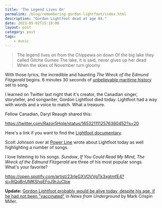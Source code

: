 ```yaml
---
title: 'The Legend Lives On'
permalink: /blog/remembering-gordon-lightfoot/index.html
description: "Gordon Lightfoot dead at age 84."
date: 2023-05-02T15:18:00
layout: post
category: post
tags:
    - music
---
```


>   The legend lives on from the Chippewa on down
>   Of the big lake they called Gitche Gumee
>   The lake, it is said, never gives up her dead
>   When the skies of November turn gloomy

With those lyrics, the incredible and haunting _The Wreck of the Edmund Fitzgerald_ begins. 6 minutes 30 seconds of [unbelievable maritime history](https://ssedmundfitzgerald.org/) set to song.

I learned on Twitter last night that it's creator, the Canadian singer, storyteller, and songwriter, Gordon Lightfoot died today. Lightfoot had a way with words and a voice to match. What a treasure.

Fellow Canadian, Daryl Reaugh shared this:

https://twitter.com/Razor5Hole/status/1653211112576360452?s=20

Here's a link if you want to find the [Lightfoot documentary](https://www.justwatch.com/us/movie/gordon-lightfoot-if-you-could-read-my-mind).

Scott Johnson over at [Power Line](https://www.powerlineblog.com/archives/2023/05/gordon-lightfoot-dies-at-84.php) wrote about Lightfoot today as well highlighting a number of songs.

I love listening to his songs. _Sundow_, _If You Could Read My Mind_, _The Wreck of the Edmund Fitzgerald_ are three of his most popular songs. What's your favorite?

https://open.spotify.com/artist/23rleGXVOVVgTk3xgtmfE4?si=RQqBnUMKShqEFoJ9rJuCbw

**Update:** [Gordon Lightfoot probably would be alive today, despite his age, if he had not been "vaccinated"](https://markcrispinmiller.substack.com/p/gordon-lightfoot-probably-would-be) in _News from Underground_ by Mark Crispin Miller.